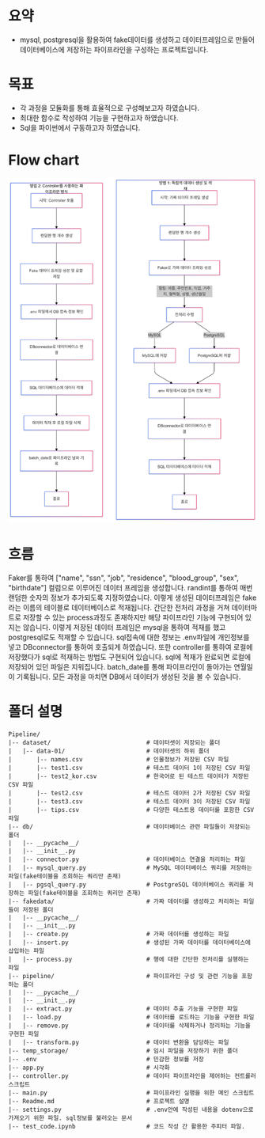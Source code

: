 # 요약

- mysql, postgresql을 활용하여 fake데이터를 생성하고 데이터프레임으로 만들어 데이터베이스에 저장하는 파이프라인을 구성하는 프로젝트입니다.

# 목표

- 각 과정을 모듈화를 통해 효율적으로 구성해보고자 하였습니다.
- 최대한 함수로 작성하여 기능을 구현하고자 하였습니다.
- Sql을 파이썬에서 구동하고자 하였습니다.

# Flow chart

![플로우차트](./Untitled%20diagram-2024-10-29-113434.png)

# 흐름

Faker를 통하여 ["name", "ssn", "job", "residence", "blood_group", "sex", "birthdate"] 컬럼으로 이루어진 데이터 프레임을 생성합니다. randint를 통하여 매번 랜덤한 숫자의 정보가 추가되도록 지정하였습니다. 이렇게 생성된 데이터프레임은 fake라는 이름의 테이블로 데이터베이스로 적재됩니다. 간단한 전처리 과정을 거쳐 데이터마트로 저장할 수 있는 process과정도 존재하지만 해당 파이프라인 기능에 구현되어 있지는 않습니다. 이렇게 저장된 데이터 프레임은 mysql을 통하여 적재를 했고 postgresql로도 적재할 수 있습니다. sql접속에 대한 정보는 .env파일에 개인정보를 넣고 DBconnector를 통하여 호출되게 하였습니다. 또한 controller를 통하여 로컬에 저장했다가 sql로 적재하는 방법도 구현되어 있습니다. sql에 적재가 완료되면 로컬에 저장되어 있던 파일은 지워집니다. batch_date를 통해 파이프라인이 돌아가는 연월일이 기록됩니다. 모든 과정을 마치면 DB에서 데이터가 생성된 것을 볼 수 있습니다.

# 폴더 설명

```
Pipeline/
|-- dataset/                           # 데이터셋이 저장되는 폴더
|   |-- data-01/                       # 데이터셋의 하위 폴더
|       |-- names.csv                  # 인물정보가 저장된 CSV 파일
|       |-- test1.csv                  # 테스트 데이터 1이 저장된 CSV 파일
|       |-- test2_kor.csv              # 한국어로 된 테스트 데이터가 저장된 CSV 파일
|       |-- test2.csv                  # 테스트 데이터 2가 저장된 CSV 파일
|       |-- test3.csv                  # 테스트 데이터 3이 저장된 CSV 파일
|       |-- tips.csv                   # 다양한 테스트용 데이터를 포함한 CSV 파일
|-- db/                                # 데이터베이스 관련 파일들이 저장되는 폴더
|   |-- __pycache__/
|   |-- __init__.py
|   |-- connector.py                   # 데이터베이스 연결을 처리하는 파일
|   |-- mysql_query.py                 # MySQL 데이터베이스 쿼리를 저장하는 파일(fake테이블을 조회하는 쿼리만 존재)
|   |-- pgsql_query.py                 # PostgreSQL 데이터베이스 쿼리를 저장하는 파일(fake테이블을 조회하는 쿼리만 존재)
|-- fakedata/                          # 가짜 데이터를 생성하고 처리하는 파일들이 저장된 폴더
|   |-- __pycache__/
|   |-- __init__.py
|   |-- create.py                      # 가짜 데이터를 생성하는 파일
|   |-- insert.py                      # 생성된 가짜 데이터를 데이터베이스에 삽입하는 파일
|   |-- process.py                     # 행에 대한 간단한 전처리를 실행하는 파일
|-- pipeline/                          # 파이프라인 구성 및 관련 기능을 포함하는 폴더
|   |-- __pycache__/
|   |-- __init__.py
|   |-- extract.py                     # 데이터 추출 기능을 구현한 파일
|   |-- load.py                        # 데이터를 로드하는 기능을 구현한 파일
|   |-- remove.py                      # 데이터를 삭제하거나 정리하는 기능을 구현한 파일
|   |-- transform.py                   # 데이터 변환을 담당하는 파일
|-- temp_storage/                      # 임시 파일을 저장하기 위한 폴더
|-- .env                               # 민감한 정보를 저장
|-- app.py                             # 시각화
|-- controller.py                      # 데이터 파이프라인을 제어하는 컨트롤러 스크립트
|-- main.py                            # 파이프라인 실행을 위한 메인 스크립트
|-- Readme.md                          # 프로젝트 설명
|-- settings.py                        # .env안에 작성된 내용을 dotenv으로 가져오기 위한 파일. sql정보를 불러오는 문서
|-- test_code.ipynb                    # 코드 작성 간 활용한 주피터 파일.
```
